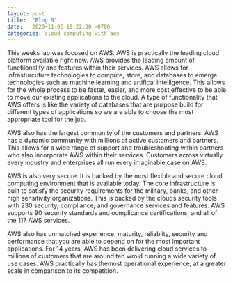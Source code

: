 ```yaml
---
layout: post
title:  "Blog 9"
date:   2020-11-06 19:22:30 -0700
categories: cloud computing with aws
---
```


This weeks lab was focused on AWS. AWS is practically the leading cloud platform available right now. AWS provides the leading amount of functiionality and features within their services. AWS allows for infrasturcuture technologies to compute, store, and databases to emerge technologies such as machine learning and artifical intelligence. This allows for the whole process to be faster, easier, and more cost effective to be able to move our existing applications to the cloud. A type of functionality that AWS offers is like the variety of databases that are purpose build for different types of applications so we are able to choose the most appropriate tool for the job. 

AWS also has the largest community of the customers and partners. AWS has a dynamic community with millions of active customers and partners. This allows for a wide range of support and troubleshooting within partners who also incorporate AWS within their services. Customers across virtually every industry and enterprises all run every imaginable case on AWS. 

AWS is also very secure. It is backed by the most flexible and secure cloud computing environment that is available today. The core infrastructure is built to satisfy the security requirements for the military, banks, and other high sensitivity organizations. This is backed by the clouds security tools with 230 security, compliance, and governance services and features. AWS supports 90 security standards and ocmplicance certifications, and all of the 117 AWS services. 

AWS also has unmatched experience, maturity, reliablity, security and performance that you are able to depend on for the most important applications. For 14 years, AWS has been delivering cloud services to millions of customers that are around teh wrold running a wide variety of use cases. AWS practically has themost operational experience, at a greater scale in comparison to its competition. 
